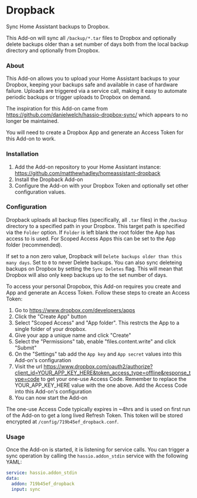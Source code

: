 # Dropback

Sync Home Assistant backups to Dropbox.

This Add-on will sync all `/backup/*.tar` files to Dropbox and optionally delete backups older than a set number of days both from the local backup directory and optionally from Dropbox.

### About

This Add-on allows you to upload your Home Assistant backups to your Dropbox, keeping your backups safe and available in case of hardware failure. Uploads are triggered via a service call, making it easy to automate periodic backups or trigger uploads to Dropbox on demand.

The inspiration for this Add-on came from https://github.com/danielwelch/hassio-dropbox-sync/ which appears to no longer be maintained.

You will need to create a Dropbox App and generate an Access Token for this Add-on to work.

### Installation

1. Add the Add-on repository to your Home Assistant instance: https://github.com/matthewhadley/homeassistant-dropback
2. Install the Dropback Add-on
3. Configure the Add-on with your Dropbox Token and optionally set other configuration values.

### Configuration

Dropback uploads all backup files (specifically, all `.tar` files) in the `/backup` directory to a specified path in your Dropbox. This target path is specified via the `Folder` option. If `Folder` is left blank the root folder the App has access to is used. For Scoped Access Apps this can be set to the App folder (recommended).

If set to a non zero value, Dropback will `Delete backups older than this many days`. Set to `0` to never Delete backups. You can also sync deleteing backups on Dropbox by setting the `Sync Deletes` flag. This will mean that Dropbox will also only keep backups up to the set number of days.

To access your personal Dropobox, this Add-on requires you create and App and generate an Access Token. Follow these steps to create an Access Token:
1. Go to https://www.dropbox.com/developers/apps
2. Click the "Create App" button
3. Select "Scoped Access" and "App folder". This restrcts the App to a single folder of your dropbox.
4. Give your app a unique name and click "Create"
5. Select the "Permissions" tab, enable "files.content.write" and click "Submit"
6. On the "Settings" tab add the `App key` and `App secret` values into this Add-on's configuration
7. Visit the url https://www.dropbox.com/oauth2/authorize?client_id=YOUR_APP_KEY_HERE&token_access_type=offline&response_type=code to get your one-use Access Code. Remember to replace the YOUR_APP_KEY_HERE value with the one above. Add the Access Code into this Add-on's configuration
8. You can now start the Add-on

The one-use Access Code typically expires in ~4hrs and is used on first run of the Add-on to get a long lived Refresh Token. This token will be stored encrypted at `/config/719b45ef_dropback.conf`.

### Usage

Once the Add-on is started, it is listening for service calls. You can trigger a sync operation by calling the `hassio.addon_stdin` service with the following YAML:

```yaml
service: hassio.addon_stdin
data:
  addon: 719b45ef_dropback
  input: sync
```
